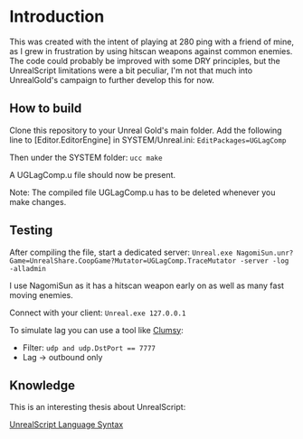 # Introduction
This was created with the intent of playing at 280 ping with a friend of mine, as I grew in frustration by using hitscan weapons against common enemies. The code could probably be improved with some DRY principles, but the UnrealScript limitations were a bit peculiar, I'm not that much into UnrealGold's campaign to further develop this for now.

## How to build
Clone this repository to your Unreal Gold's main folder.
Add the following line to [Editor.EditorEngine] in SYSTEM/Unreal.ini:
`EditPackages=UGLagComp`

Then under the SYSTEM folder:
`ucc make`

A UGLagComp.u file should now be present.

Note: The compiled file UGLagComp.u has to be deleted whenever you make changes.

## Testing

After compiling the file, start a dedicated server:
`Unreal.exe NagomiSun.unr?Game=UnrealShare.CoopGame?Mutator=UGLagComp.TraceMutator -server -log -alladmin`

I use NagomiSun as it has a hitscan weapon early on as well as many fast moving enemies.

Connect with your client:
`Unreal.exe 127.0.0.1`

To simulate lag you can use a tool like [Clumsy](https://jagt.github.io/clumsy/):
- Filter: `udp and udp.DstPort == 7777`
- Lag -> outbound only

## Knowledge
This is an interesting thesis about UnrealScript:

[UnrealScript Language Syntax](https://www.pucrs.br/facin-prov/wp-content/uploads/sites/19/2016/03/tr027.pdf)
